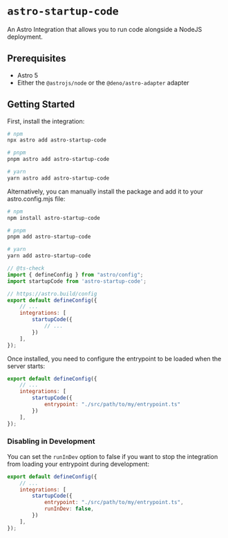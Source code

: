# `astro-startup-code`

An Astro Integration that allows you to run code alongside a NodeJS deployment.

## Prerequisites
- Astro 5
- Either the `@astrojs/node` or the `@deno/astro-adapter` adapter

## Getting Started
First, install the integration:

```bash
# npm
npx astro add astro-startup-code

# pnpm
pnpm astro add astro-startup-code

# yarn
yarn astro add astro-startup-code
```

Alternatively, you can manually install the package and add it to your astro.config.mjs file:
```bash
# npm
npm install astro-startup-code

# pnpm
pnpm add astro-startup-code

# yarn
yarn add astro-startup-code
```

```js
// @ts-check
import { defineConfig } from "astro/config";
import startupCode from 'astro-startup-code';

// https://astro.build/config
export default defineConfig({
	// ...
	integrations: [
		startupCode({
			// ...
		})
	],
});
```

Once installed, you need to configure the entrypoint to be loaded when the server starts:

```js
export default defineConfig({
	// ...
	integrations: [
		startupCode({
			entrypoint: "./src/path/to/my/entrypoint.ts"
		})
	],
});
```

### Disabling in Development
You can set the `runInDev` option to false if you want to stop the integration from loading your entrypoint during development:

```js
export default defineConfig({
	// ...
	integrations: [
		startupCode({
			entrypoint: "./src/path/to/my/entrypoint.ts",
			runInDev: false,
		})
	],
});
```
